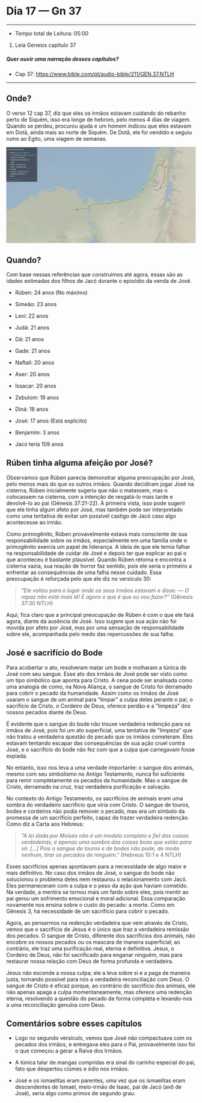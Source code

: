 # Dia 17 — Gn 37

--- 

- Tempo total de Leitura: 05:00

1. Leia Genesis capítulo 37

##### Quer ouvir uma narração desses capítulos?

- Cap 37: https://www.bible.com/pt/audio-bible/211/GEN.37.NTLH

---

## Onde?

O verso 12 cap 37, diz que eles os irmãos estavam cuidando do rebanho perto de Siquém, isso era longe de hebrom, pelo menos 4 dias de viagem. Quando se perdeu, procurou ajuda e um homem indicou que eles estavam em Dotã, ainda mais ao norte de Siquém. De Dotã, ele foi vendido e seguiu rumo ao Egito, uma viagem de semanas.

![img.png](../../images/img_27.png)


## Quando?

Com base nessas referências que construimos até agora, essas são as idades estimadas dos filhos de Jacó durante o episódio da venda de José.

- Rúben: 24 anos (No máximo)
- Simeão: 23 anos
- Levi: 22 anos
- Judá: 21 anos
- Dã: 21 anos
- Gade: 21 anos
- Naftali: 20 anos
- Aser: 20 anos
- Issacar: 20 anos
- Zebulom: 19 anos
- Diná: 18 anos
- José: 17 anos (Está explicito)
- Benjamim: 3 anos


- Jacó teria 109 anos

## Rúben tinha alguma afeição por José? 

Observamos que Rúben parecia demonstrar alguma preocupação por José, pelo menos mais do que os outros irmãos. Quando decidiram jogar José na cisterna, Rúben inicialmente sugeriu que não o matassem, mas o colocassem na cisterna, com a intenção de resgatá-lo mais tarde e devolvê-lo ao pai (Gênesis 37:21-22). À primeira vista, isso pode sugerir que ele tinha algum afeto por José, mas também pode ser interpretado como uma tentativa de evitar um possível castigo de Jacó caso algo acontecesse ao irmão.

Como primogênito, Rúben provavelmente estava mais consciente de sua responsabilidade sobre os irmãos, especialmente em uma família onde o primogênito exercia um papel de liderança. A ideia de que ele temia falhar na responsabilidade de cuidar de José e depois ter que explicar ao pai o que aconteceu é bastante plausível. Quando Rúben retorna e encontra a cisterna vazia, sua reação de horror faz sentido, pois ele seria o primeiro a enfrentar as consequências de uma falha nesse cuidado. Essa preocupação é reforçada pelo que ele diz no versículo 30:

> *"Ele voltou para o lugar onde os seus irmãos estavam e disse: — O rapaz não está mais lá! E agora o que é que eu vou fazer?”* (Gênesis 37:30 NTLH)

Aqui, fica claro que a principal preocupação de Rúben é com o que ele fará agora, diante da ausência de José. Isso sugere que sua ação não foi movida por afeto por José, mas por uma sensação de responsabilidade sobre ele, acompanhada pelo medo das repercussões de sua falha.


## José e sacrifício do Bode

Para acobertar o ato, resolveram matar um bode e molharam a túnica de José com seu sangue. Esse ato dos irmãos de José pode ser visto como um tipo simbólico que aponta para Cristo. A cena pode ser analisada como uma analogia de como, na Nova Aliança, o sangue de Cristo foi derramado para cobrir o pecado da humanidade. Assim como os irmãos de José usaram o sangue de um animal para "limpar" a culpa deles perante o pai, o sacrifício de Cristo, o Cordeiro de Deus, oferece perdão e a "limpeza" dos nossos pecados diante de Deus.

É evidente que o sangue do bode não trouxe verdadeira redenção para os irmãos de José, pois foi um ato superficial, uma tentativa de "limpeza" que não tratou a verdadeira questão do pecado que os irmãos cometeram. Eles estavam tentando escapar das consequências de sua ação cruel contra José, e o sacrifício do bode não fez com que a culpa que carregavam fosse expiada.

No entanto, isso nos leva a uma verdade importante: o sangue dos animais, mesmo com seu simbolismo no Antigo Testamento, nunca foi suficiente para remir completamente os pecados da humanidade. Mas o sangue de Cristo, derramado na cruz, traz verdadeira purificação e salvação.

No contexto do Antigo Testamento, os sacrifícios de animais eram uma sombra do verdadeiro sacrifício que viria com Cristo. O sangue de touros, bodes e cordeiros não podia remover o pecado, mas era um símbolo da promessa de um sacrifício perfeito, capaz de trazer verdadeira redenção. Como diz a Carta aos Hebreus:

> *"A lei dada por Moisés não é um modelo completo e fiel das coisas verdadeiras; é apenas uma sombra das coisas boas que estão para vir. [...] Pois o sangue de touros e de bodes não pode, de modo nenhum, tirar os pecados de ninguém."* (Hebreus 10:1 e 4 NTLH)

Esses sacrifícios apenas apontavam para a necessidade de algo maior e mais definitivo. No caso dos irmãos de José, o sangue do bode não solucionou o problema deles nem restaurou o relacionamento com Jacó. Eles permaneceram com a culpa e o peso da ação que haviam cometido. Na verdade, a mentira se tornou mais um fardo sobre eles, pois mentir ao pai gerou um sofrimento emocional e moral adicional. Essa comparação novamente nos ensina sobre o custo do pecado: a morte. Como em Gênesis 3, há necessidade de um sacrifício para cobrir o pecado.

Agora, ao pensarmos na redenção verdadeira que vem através de Cristo, vemos que o sacrifício de Jesus é o único que traz a verdadeira remissão dos pecados. O sangue de Cristo, diferente dos sacrifícios dos animais, não encobre os nossos pecados ou os mascara de maneira superficial; ao contrário, ele traz uma purificação real, eterna e definitiva. Jesus, o Cordeiro de Deus, não foi sacrificado para enganar ninguém, mas para restaurar nossa relação com Deus de forma profunda e verdadeira.

Jesus não esconde a nossa culpa; ele a leva sobre si e a paga de maneira justa, tornando possível para nós a verdadeira reconciliação com Deus. O sangue de Cristo é eficaz porque, ao contrário do sacrifício dos animais, ele não apenas apaga a culpa momentaneamente, mas oferece uma redenção eterna, resolvendo a questão do pecado de forma completa e levando-nos a uma reconciliação genuína com Deus.

## Comentários sobre esses capítulos

- Logo no segundo versículo, vemos que José não compactuava com os pecados dos irmãos, e entregava eles para o Pai, provavelmente isso foi o que começou a gerar a Raiva dos Irmãos. 


- A túnica talar de mangas compridas era sinal do carinho especial do pai, fato que despertou ciúmes e ódio nos irmãos.


- José e os ismaelitas eram parentes, uma vez que os ismaelitas eram descendentes de Ismael, meio-irmão de Isaac, pai de Jacó (avô de José), seria algo como primos de segundo grau.
